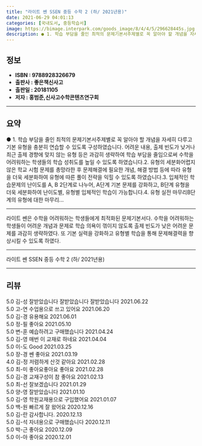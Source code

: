 ```yaml
---
title: "라이트 쎈 SSEN 중등 수학 2 (하/ 2021년용)"
date: 2021-06-29 04:01:13
categories: [국내도서, 중등학습서]
image: https://bimage.interpark.com/goods_image/8/4/4/5/296628445s.jpg
description: ● 1. 학습 부담을 줄인 최적의 문제기본서주제별로 꼭 알아야 할 개념을 자세히 다루고 기본 유형을 충분히 연습할 수 있도록 구성하였습니다. 어려운 내용, 출제 빈도가 낮거나 최근 출제 경향에 맞지 않는 유형 등은 과감히 생략하여 학습 부담을 줄임으로써 수학을 어려워하는 학생들의 학습
---
```


## **정보**

- **ISBN : 9788928326679**
- **출판사 : 좋은책신사고**
- **출판일 : 20181105**
- **저자 : 홍범준,신사고수학콘텐츠연구회**

------



## **요약**

●  1. 학습 부담을 줄인 최적의 문제기본서주제별로 꼭 알아야 할 개념을 자세히 다루고 기본 유형을 충분히 연습할 수 있도록 구성하였습니다. 어려운 내용, 출제 빈도가 낮거나 최근 출제 경향에 맞지 않는 유형 등은 과감히 생략하여 학습 부담을 줄임으로써 수학을 어려워하는 학생들의 학습 성취도를 높일 수 있도록 하였습니다.2. 유형의 세분화어렵지 않은 학교 시험 문제를 총망라한 후 문제해결에 필요한 개념, 해결 방법 등에 따라 유형을 더욱 세분화하여 유형에 따른 풀이 전략을 익힐 수 있도록 하였습니다.3. 입체적인 학습문제의 난이도를 A, B 2단계로 나누어, A단계 기본 문제를 강화하고, B단계 유형을 더욱 세분화하여 난이도별, 유형별 입체적인 학습이 가능합니다.4. 유형 실전 마무리B단계의 유형에 대한 마무리...

------

라이트 쎈은 수학을 어려워하는 학생들에게 최적화된 문제기본서다. 수학을 어려워하는 학생들이 어려운 개념과 문제로 학습 의욕이 꺾이지 않도록 출제 빈도가 낮은 어려운 문제를 과감히 생략하였다. 또 기본 실력을 강화하고 유형별 학습을 통해 문제해결력을 향상시킬 수 있도록 하였다.

------


라이트 쎈 SSEN 중등 수학 2 (하/ 2021년용) 

------


## **리뷰** 

5.0 김-성 잘받았습니다 잘받았습니다 잘받았습니다  2021.06.22 <br/>5.0 고-연 수업용으로 쓰고 있어요 2021.06.20 <br/>5.0 김-경 유용해요  2021.06.01 <br/>5.0 정-필 좋아요  2021.05.10 <br/>5.0 변-훈 예습하려고 구매했습니다
 2021.04.24 <br/>5.0 김-영 매번 이 교재로 하네요 2021.04.04 <br/>5.0 이-도 Good 2021.03.25 <br/>5.0 장-경 쎈 좋아요 2021.03.19 <br/>4.0 김-정 저렴하게 산것 같아요 2021.02.28 <br/>5.0 최-미 좋아요좋아요 좋아요 2021.02.28 <br/>5.0 김-경 교재구성이 참 좋아요 2021.02.13 <br/>5.0 최-선 잘보겠습니다 2021.01.29 <br/>5.0 양-영 잘받았습니다  2021.01.10 <br/>5.0 김-영 학원교재용으로 구입했어요 2021.01.07 <br/>5.0 백-원 빠르게 잘 왔어요 2020.12.16 <br/>5.0 김-란 감사합니다. 2020.12.13 <br/>5.0 김-석 자녀용으로 구매했습니다  2020.12.11 <br/>5.0 박-근 좋아요  2020.12.09 <br/>5.0 이-아 좋아요 2020.12.01 <br/>